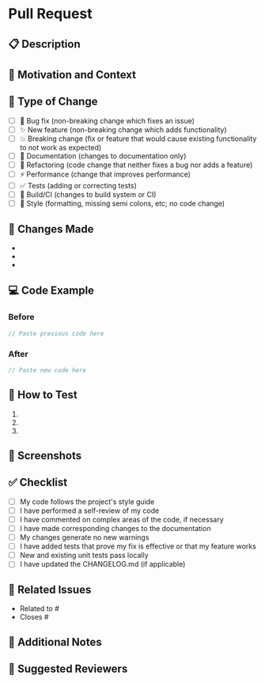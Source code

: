 # Pull Request

## 📋 Description

<!-- Briefly describe the changes proposed in this PR -->

## 🎯 Motivation and Context

<!-- Why are these changes necessary? What problem does it solve? -->
<!-- If it resolves an issue, reference it here: Closes #123 -->

## 🔄 Type of Change

<!-- Mark with 'x' the relevant options -->

- [ ] 🐛 Bug fix (non-breaking change which fixes an issue)
- [ ] ✨ New feature (non-breaking change which adds functionality)
- [ ] 💥 Breaking change (fix or feature that would cause existing functionality to not work as expected)
- [ ] 📝 Documentation (changes to documentation only)
- [ ] 🔧 Refactoring (code change that neither fixes a bug nor adds a feature)
- [ ] ⚡ Performance (change that improves performance)
- [ ] ✅ Tests (adding or correcting tests)
- [ ] 🔨 Build/CI (changes to build system or CI)
- [ ] 🎨 Style (formatting, missing semi colons, etc; no code change)

## 📝 Changes Made

<!-- List the main changes made -->

- 
- 
- 

## 💻 Code Example

<!-- If applicable, show code examples before and after -->

### Before
```javascript
// Paste previous code here
```

### After
```javascript
// Paste new code here
```

## 🧪 How to Test

<!-- Describe the steps to test the changes -->

1. 
2. 
3. 

## 📸 Screenshots

<!-- If applicable, add screenshots of visual changes -->

## ✅ Checklist

<!-- Mark with 'x' everything that has been done -->

- [ ] My code follows the project's style guide
- [ ] I have performed a self-review of my code
- [ ] I have commented on complex areas of the code, if necessary
- [ ] I have made corresponding changes to the documentation
- [ ] My changes generate no new warnings
- [ ] I have added tests that prove my fix is effective or that my feature works
- [ ] New and existing unit tests pass locally
- [ ] I have updated the CHANGELOG.md (if applicable)

## 🔗 Related Issues

<!-- List related issues -->

- Related to #
- Closes #

## 📌 Additional Notes

<!-- Any additional information relevant to reviewers -->

## 👥 Suggested Reviewers

<!-- @mention specific people who should review this PR -->

